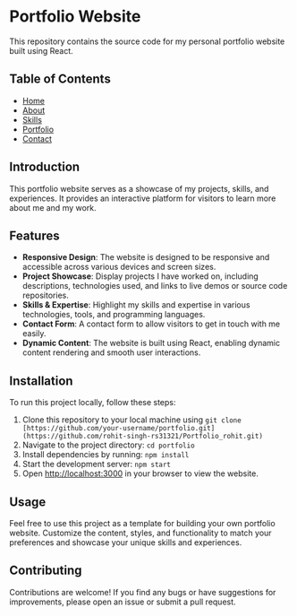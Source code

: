 # Portfolio Website

This repository contains the source code for my personal portfolio website built using React.

## Table of Contents

- [Home](#homw)
- [About](#about)
- [Skills](#skills)
- [Portfolio](#portfolio)
- [Contact](#contact)

## Introduction

This portfolio website serves as a showcase of my projects, skills, and experiences. It provides an interactive platform for visitors to learn more about me and my work.

## Features

- **Responsive Design**: The website is designed to be responsive and accessible across various devices and screen sizes.
- **Project Showcase**: Display projects I have worked on, including descriptions, technologies used, and links to live demos or source code repositories.
- **Skills & Expertise**: Highlight my skills and expertise in various technologies, tools, and programming languages.
- **Contact Form**: A contact form to allow visitors to get in touch with me easily.
- **Dynamic Content**: The website is built using React, enabling dynamic content rendering and smooth user interactions.

## Installation

To run this project locally, follow these steps:

1. Clone this repository to your local machine using `git clone [https://github.com/your-username/portfolio.git](https://github.com/rohit-singh-rs31321/Portfolio_rohit.git)`
2. Navigate to the project directory: `cd portfolio`
3. Install dependencies by running: `npm install`
4. Start the development server: `npm start`
5. Open [http://localhost:3000](http://localhost:3000) in your browser to view the website.

## Usage

Feel free to use this project as a template for building your own portfolio website. Customize the content, styles, and functionality to match your preferences and showcase your unique skills and experiences.

## Contributing

Contributions are welcome! If you find any bugs or have suggestions for improvements, please open an issue or submit a pull request. 

